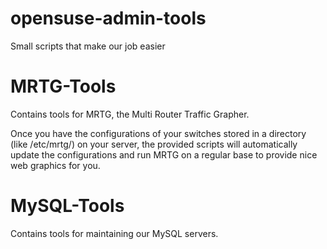 opensuse-admin-tools
====================

Small scripts that make our job easier

MRTG-Tools
==========

Contains tools for MRTG, the Multi Router Traffic Grapher. 

Once you have the configurations of your switches stored in a directory 
(like /etc/mrtg/) on your server, the provided scripts will automatically 
update the configurations and run MRTG on a regular base to provide nice
web graphics for you.

MySQL-Tools
===========

Contains tools for maintaining our MySQL servers.




